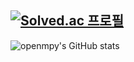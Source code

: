 <!-- [![Hits](https://hits.seeyoufarm.com/api/count/incr/badge.svg?url=https%3A%2F%2Fgithub.com%2Fopenmpy%2Fhit-counter&count_bg=%233D8EC8&title_bg=%23555555&icon=github.svg&icon_color=%23E7E7E7&title=hits&edge_flat=false)](https://hits.seeyoufarm.com) -->
[![Solved.ac
프로필](http://mazassumnida.wtf/api/mini/generate_badge?boj=openmpy)](https://solved.ac/openmpy)
---
![openmpy's GitHub stats](https://github-readme-stats.vercel.app/api?username=openmpy&show_icons=true&theme=tokyonight)  
